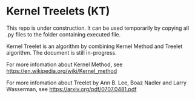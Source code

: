# Kernel Treelets (KT)

This repo is under construction. It can be used temporarily by copying all .py files to the folder containing executed file. 

Kernel Treelet is an algorithm by combining Kernel Method and Treelet algorithm. The document is still in-progress. 

For more infomation about Kernel Method, see https://en.wikipedia.org/wiki/Kernel_method

For more infomation about Treelet by Ann B. Lee, Boaz Nadler and Larry Wasserman, see https://arxiv.org/pdf/0707.0481.pdf
